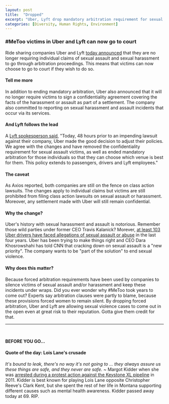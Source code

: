 ```yaml
---
layout: post
title:  "Dropped"
excerpt: "Uber, Lyft drop mandatory arbitration requirement for sexual assault and harassment claims. And our quote of the day is from Margot Kidder (aka Lois Lane)."
categories: [Diversity, Human Rights, Environment]
---
```


### #MeToo victims in Uber and Lyft can now go to court

Ride sharing companies Uber and Lyft <a href="https://www.axios.com/uber-will-1526337526-c2ac44d0-7fcd-45ef-9831-aa0c51db421a.html" target="_blank"> today announced</a> that they are no longer requiring individual claims of sexual assault and sexual harassment to go through arbitration proceedings. This means that victims can now choose to go to court if they wish to do so.

#### Tell me more

In addition to ending mandatory arbitration, Uber also announced that it will no longer require victims to sign a confidentiality agreement covering the facts of the harassment or assault as part of a settlement. The company also committed to reporting on sexual harassment and assault incidents that occur via its services.

#### And Lyft follows the lead

A <a href="https://www.axios.com/lyft-uber-mandatory-arbitration-sexual-assault-harassment-3713ecec-65e7-4a91-a5cc-da8032977f72.html" target="_blank">Lyft spokesperson said</a>, "Today, 48 hours prior to an impending lawsuit against their company, Uber made the good decision to adjust their policies. We agree with the changes and have removed the confidentiality requirement for sexual assault victims, as well as ended mandatory arbitration for those individuals so that they can choose which venue is best for them. This policy extends to passengers, drivers and Lyft employees."

#### The caveat

As Axios reported, both companies are still on the fence on class action lawsuits. The changes apply to individual claims but victims are still prohibited from filing class action lawsuits on sexual assault or harassment. Moreover, any settlement made with Uber will still remain confidential.

#### Why the change?

Uber's history with sexual harassment and assault is notorious. Remember those wild parties under former CEO Travis Kalanick? Morever, <a href="http://money.cnn.com/2018/04/30/technology/uber-driver-sexual-assault/index.html" target="_blank"> at least 103 Uber drivers have faced allegations of sexual assault or abuse</a> in the last four years. Uber has been trying to make things right and CEO Dara Khosrowshahi has told CNN that cracking down on sexual assault is a "new priority". The company wants to be "part of the solution" to end sexual violence.

#### Why does this matter?

Because forced arbitration requirements have been used by companies to silence victims of sexual assault and/or harassment and keep these incidents under wraps. Did you ever wonder why #MeToo took years to come out? Experts say arbitration clauses were partly to blame, because these provisions forced women to remain silent. By dropping forced arbitration, Uber and Lyft are allowing sexual violence cases to come out in the open even at great risk to their reputation. Gotta give them credit for that. 

* * *
<br />

**BEFORE YOU GO...**

#### **Quote of the day: Lois Lane's crusade**

<i>It's bound to leak, there's no way it's not going to ... they always assure us these things are safe, and they never are safe.</i> ~ Margot Kidder when she was <a href="https://www.huffingtonpost.ca/2011/08/23/oil-sands-protests-margot_n_934175.html" target="_blank">arrested during a protest action against the Keystone XL pipeline</a> in 2011. Kidder is best known for playing Lois Lane opposite Christopher Reeve's Clark Kent, but she spent the rest of her life in Montana supporting different causes such as mental health awareness. Kidder passed away today at 69. RIP.
